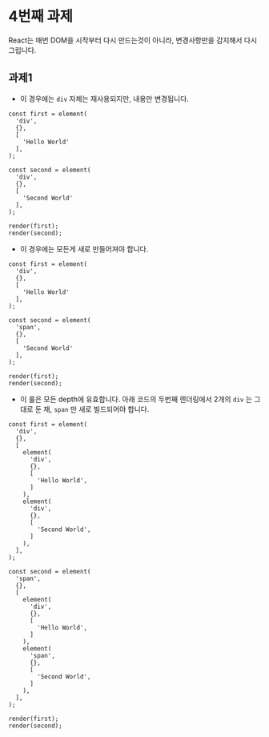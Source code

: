 4번째 과제
====
React는 매번 DOM을 시작부터 다시 만드는것이 아니라, 변경사항만을 감지해서 다시 그립니다.

과제1
----

* 이 경우에는 `div` 자체는 재사용되지만, 내용만 변경됩니다.
```tsx
const first = element(
  'div',
  {},
  [
    'Hello World'
  ],
);

const second = element(
  'div',
  {},
  [
    'Second World'
  ],
);

render(first);
render(second);
```

* 이 경우에는 모든게 새로 만들어져야 합니다.
```tsx
const first = element(
  'div',
  {},
  [
    'Hello World'
  ],
);

const second = element(
  'span',
  {},
  [
    'Second World'
  ],
);

render(first);
render(second);
```

* 이 룰은 모든 depth에 유효합니다. 아래 코드의 두번째 렌더링에서 2개의 `div` 는 그대로 둔 채, `span` 만 새로 빌드되어야 합니다.
```tsx
const first = element(
  'div',
  {},
  [
    element(
      'div',
      {},
      [
        'Hello World',
      ]
    ),
    element(
      'div',
      {},
      [
        'Second World',
      ]
    ),
  ],
);

const second = element(
  'span',
  {},
  [
    element(
      'div',
      {},
      [
        'Hello World',
      ]
    ),
    element(
      'span',
      {},
      [
        'Second World',
      ]
    ),
  ],
);

render(first);
render(second);
```
